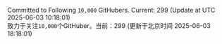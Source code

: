 Committed to Following `10,000` GitHubers. Current: <!-- FOLLOWING_COUNT -->299<!-- FOLLOWING_COUNT --> (Update at UTC <!-- LAST_UPDATED -->2025-06-03 10:18:01<!-- LAST_UPDATED -->)<br>
致力于关注`10,000`个GitHuber。当前：<!-- FOLLOWING_COUNT -->299<!-- FOLLOWING_COUNT --> (更新于北京时间 <!-- LAST_UPDATED_CST -->2025-06-03 18:18:01<!-- LAST_UPDATED_CST -->)
